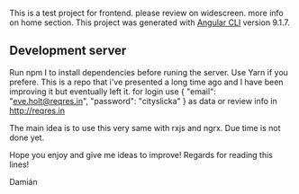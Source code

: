 
This is a test project for frontend. please review on widescreen. more info on home section.
This project was generated with [Angular CLI](https://github.com/angular/angular-cli) version 9.1.7.

## Development server

Run npm I to install dependencies before runing the server.
Use Yarn if you prefere.
This is a repo that i've presented a long time ago and I have been improving it but eventually left it.
for login use 
{
    "email": "eve.holt@reqres.in",
    "password": "cityslicka"
} as data or review info in http://reqres.in



The main idea is to use this very same with rxjs and ngrx. Due time is not done yet. 

Hope you enjoy and give me ideas to improve!
Regards for reading this lines!

Damián 
